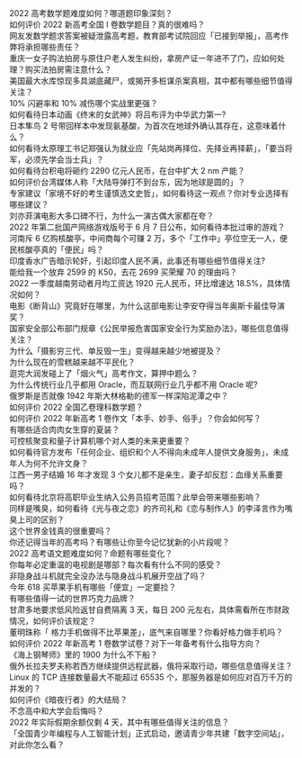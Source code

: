 2022 高考数学题难度如何？哪道题印象深刻？  
如何评价 2022 新高考全国 Ⅰ 卷数学题目？真的很难吗？  
网友发数学题求答案被疑泄露高考题，教育部考试院回应「已接到举报」，高考作弊将承担哪些责任？  
重庆一女子购法拍房与原住户老人发生纠纷，拿房产证一年进不了门，应如何处理？购买法拍房需注意什么？  
美国最大水库惊现多具湖底藏尸，或揭开多桩谋杀案真相，其中都有哪些细节值得关注？  
10% 闪避率和 10% 减伤哪个实战里更强？  
如何看待日本动画《终末的女武神》将吕布评为中华武力第一?  
日本隼鸟 2 号带回样本中发现氨基酸，为首次在地球外确认其存在，这意味着什么？  
如何看待太原理工书记郑强认为就业应「先站岗再择位、先择业再择薪」，「要当将军，必须先学会当士兵」？  
如何看待台积电将砸约 2290 亿元人民币，在台中扩大 2 nm 产能？  
如何评价台湾媒体人称「大陆导弹打不到台东，因为地球是圆的」？  
专家建议「家境不好的考生谨慎选文史哲」，如何看待这一观点？你对专业选择有哪些建议？  
刘亦菲演电影大多口碑不行，为什么一演古偶大家都在夸？  
2022 年第二批国产网络游戏版号于 6 月 7 日公布，如何看待本批过审的游戏？  
河南斥 6 亿购核酸亭，中间商每个可赚 2 万，多个「工作中」亭位空无一人，便民核酸亭真的「便民」吗？  
印度香水广告暗示轮奸，引起印度人民不满，此事还有哪些细节值得关注?  
能给我一个放弃 2599 的 K50，去花 2699 买荣耀 70 的理由吗？  
2022 一季度越南劳动者月均工资达 1920 元人民币，环比增速达 18.5%，具体情况如何？  
电影《断背山》究竟好在哪里，为什么这部电影让李安夺得当年奥斯卡最佳导演奖？  
国家安全部公布部门规章《公民举报危害国家安全行为奖励办法》，哪些信息值得关注？  
为什么「摄影穷三代、单反毁一生」变得越来越少地被提及？  
为什么现在的雪糕越来越不平民化？  
逛完大润发碰上了「烟火气」高考作文，算押中题么？  
为什么传统行业几乎都用 Oracle，而互联网行业几乎都不用 Oracle 呢?  
俄罗斯是否就像 1942 年斯大林格勒的德军一样深陷泥潭之中？  
如何评价 2022 全国乙卷理科数学题？  
如何评价 2022 年新高考 1 卷作文「本手、妙手、俗手」？你会如何写？  
有哪些适合肉肉女生穿的夏装？  
可控核聚变和量子计算机哪个对人类的未来更重要？  
如何看待官方发布「任何企业、组织和个人不得向未成年人提供文身服务」，未成年人为何不允许文身？  
江西一男子结婚 16 年才发现 3 个女儿都不是亲生，妻子却反怼：血缘关系重要吗？  
如何看待北京将高职毕业生纳入公务员招考范围？此举会带来哪些影响？  
同样是嘴臭，如何看待《光与夜之恋》的齐司礼和《恋与制作人》的李泽言作为嘴臭上司的区别？  
这个世界金钱真的很重要吗？  
你还记得当年的高考吗？有哪些让你至今记忆犹新的小片段呢？  
2022 高考语文题难度如何？命题有哪些变化？  
你每年必定重温的电视剧是哪部？每次看有什么不同的感受？  
非隐身战斗机就完全没办法与隐身战斗机展开空战了吗？  
今年 618 买苹果手机有哪些「便宜」一定要捡？  
有哪些值得一试的世界巧克力品牌？  
甘肃多地要求低风险返甘自费隔离 3 天，每日 200 元左右，具体需看所在市财政情况，如何评价该规定？  
董明珠称「 格力手机做得不比苹果差」，底气来自哪里？你看好格力做手机吗？  
如何评价 2022 年新高考 1 卷数学试卷？对下一年备考有什么指导方向？  
《海上钢琴师》里的 1900 为什么不下船？  
俄外长拉夫罗夫称若西方继续提供远程武器，俄将采取行动，哪些信息值得关注？  
Linux 的 TCP 连接数量最大不能超过 65535 个，那服务器是如何应对百万千万的并发的？  
如何评价《暗夜行者》的大结局？  
不念高中和大学会后悔吗？  
2022 年实际假期余额仅剩 4 天，其中有哪些值得关注的信息？  
「全国青少年编程与人工智能计划」正式启动，邀请青少年共建「数字空间站」，对此你怎么看？  
